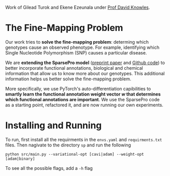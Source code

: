 Work of Gilead Turok and Ekene Ezeunala under [Prof David Knowles](https://davidaknowles.github.io).

# The Fine-Mapping Problem

Our work tries to **solve the fine-mapping problem**: determing which genotypes cause an observed phenotype. For example, identifying which Single Nucleotide Polymorphism (SNP) causes a particular disease.

We are **extending the SparsePro model** ([preprint paper](https://www.biorxiv.org/content/10.1101/2021.10.04.463133v1) and [Github code](https://github.com/zhwm/SparsePro)) to better incorporate functional annotations, biological and chemical information that allow us to know more about our genotypes. This additional information helps us better solve the fine-mapping problem.

More specifically, we use PyTorch's auto-differentiation capibilities to **smartly learn the functional annotation weight vector $w$ that determines which functional annotations are important**. We use the SparsePro code as a starting point, refactored it, and are now running our own experiments.

# Installing and Running

To run, first install all the requirments in the ```envs.yaml``` and ```requirments.txt``` files. Then nagivate to the directory ```sp``` and run the following

``` python src/main.py --variational-opt [cavi|adam] --weight-opt [adam|binary] ```

To see all the possible flags, add a ```-h``` flag
